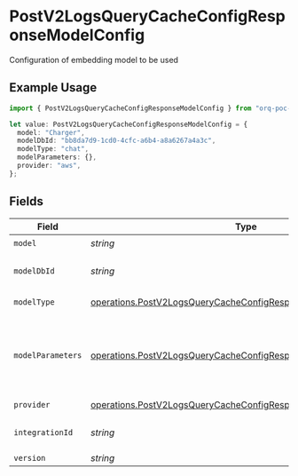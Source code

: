 # PostV2LogsQueryCacheConfigResponseModelConfig

Configuration of embedding model to be used

## Example Usage

```typescript
import { PostV2LogsQueryCacheConfigResponseModelConfig } from "orq-poc-typescript-multi-env-version/models/operations";

let value: PostV2LogsQueryCacheConfigResponseModelConfig = {
  model: "Charger",
  modelDbId: "bb8da7d9-1cd0-4cfc-a6b4-a8a6267a4a3c",
  modelType: "chat",
  modelParameters: {},
  provider: "aws",
};
```

## Fields

| Field                                                                                                                                              | Type                                                                                                                                               | Required                                                                                                                                           | Description                                                                                                                                        |
| -------------------------------------------------------------------------------------------------------------------------------------------------- | -------------------------------------------------------------------------------------------------------------------------------------------------- | -------------------------------------------------------------------------------------------------------------------------------------------------- | -------------------------------------------------------------------------------------------------------------------------------------------------- |
| `model`                                                                                                                                            | *string*                                                                                                                                           | :heavy_check_mark:                                                                                                                                 | N/A                                                                                                                                                |
| `modelDbId`                                                                                                                                        | *string*                                                                                                                                           | :heavy_check_mark:                                                                                                                                 | The id of the resource                                                                                                                             |
| `modelType`                                                                                                                                        | [operations.PostV2LogsQueryCacheConfigResponse200ModelType](../../models/operations/postv2logsquerycacheconfigresponse200modeltype.md)             | :heavy_check_mark:                                                                                                                                 | The type of the model                                                                                                                              |
| `modelParameters`                                                                                                                                  | [operations.PostV2LogsQueryCacheConfigResponse200ModelParameters](../../models/operations/postv2logsquerycacheconfigresponse200modelparameters.md) | :heavy_check_mark:                                                                                                                                 | Model Parameters: Not all parameters apply to every model                                                                                          |
| `provider`                                                                                                                                         | [operations.PostV2LogsQueryCacheConfigResponse200Provider](../../models/operations/postv2logsquerycacheconfigresponse200provider.md)               | :heavy_check_mark:                                                                                                                                 | N/A                                                                                                                                                |
| `integrationId`                                                                                                                                    | *string*                                                                                                                                           | :heavy_minus_sign:                                                                                                                                 | The id of the resource                                                                                                                             |
| `version`                                                                                                                                          | *string*                                                                                                                                           | :heavy_minus_sign:                                                                                                                                 | N/A                                                                                                                                                |